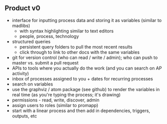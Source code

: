 ## Product v0 ##

* interface for inputting process data and storing it as variables (similar to madlibs)
    * with syntax highlighting similar to text editors
    * people, process, technology
* structured queries
  * persistent query folders to pull the most recent results
  * click through to link to other docs with the same variables
* git for version control (who can read / write / admin); who can push to master vs. submit a pull request
* APIs to tools where you actually do the work (and you can search on AP activity)
* inbox of processes assigned to you + dates for recurring processes
* search on variables
* use the graphviz / atom package (see github) to render the variables in real time (as you're typing the process; it's drawing)
* permissions - read, write, discover, admin
* assign users to roles (similar to promapp)
* start with a linear process and then add in dependencies, triggers, outputs, etc 
